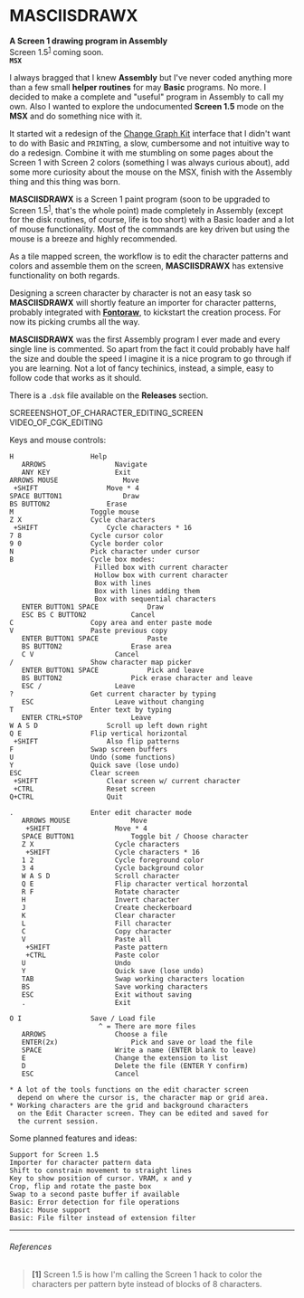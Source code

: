 # MASCIISDRAWX  
**A Screen 1 drawing program in Assembly**  
Screen 1.5<sup>[1](#refs)</sup> coming soon.  
**`MSX`**  
  
I always bragged that I knew **Assembly** but I've never coded anything more than a few small **helper routines** for may **Basic** programs. No more. I decided to make a complete and "useful" program in Assembly to call my own. Also I wanted to explore the undocumented **Screen 1.5** mode on the **MSX** and do something nice with it.  
  
It started wit a redesign of the [Change Graph Kit](temp) interface that I didn't want to do with Basic and `PRINT`ing, a slow, cumbersome and not intuitive way to do a redesign. Combine it with me stumbling on some pages about the Screen 1 with Screen 2 colors (something I was always curious about), add some more curiosity about the mouse on the MSX, finish with the Assembly thing and this thing was born.  
  
**MASCIISDRAWX** is a Screen 1 paint program (soon to be upgraded to Screen 1.5<sup>[1](#refs)</sup>, that's the whole point) made completely in Assembly (except for the disk routines, of course, life is too short) with a Basic loader and a lot of mouse functionality. Most of the commands are key driven but using the mouse is a breeze and highly recommended.  
  
As a tile mapped screen, the workflow is to edit the character patterns and colors and assemble them on the screen, **MASCIISDRAWX** has extensive functionality on both regards.  
  
Designing a screen character by character is not an easy task so  **MASCIISDRAWX** will shortly feature an importer for character patterns, probably integrated with **[Fontoraw](temp)**, to kickstart the creation process. For now its picking crumbs all the way.  
  
**MASCIISDRAWX** was the first Assembly program I ever made and every single line is commented. So apart from the fact it could probably have half the size and double the speed I imagine it is a nice program to go through if you are learning. Not a lot of fancy techinics, instead, a simple, easy to follow code that works as it should.  
  
There is a `.dsk` file available on the **Releases** section.  
  
SCREEENSHOT_OF_CHARACTER_EDITING_SCREEN  
VIDEO_OF_CGK_EDITING  
  
Keys and mouse controls:  
  
	H					Help  
	   ARROWS				  Navigate  
	   ANY KEY				  Exit  
	ARROWS MOUSE				Move  
	 +SHIFT					Move * 4  
	SPACE BUTTON1				Draw  
	BS BUTTON2				Erase  
	M					Toggle mouse  
	Z X					Cycle characters  
	 +SHIFT					Cycle characters * 16  
	7 8					Cycle cursor color  
	9 0					Cycle border color  
	N 					Pick character under cursor  
	B					Cycle box modes:  
						 Filled box with current character  
						 Hollow box with current character  
						 Box with lines  
						 Box with lines adding them  
						 Box with sequential characters  
	   ENTER BUTTON1 SPACE		  	  Draw  
	   ESC BS C BUTTON2		 	  Cancel  
	C					Copy area and enter paste mode  
	V					Paste previous copy  
	   ENTER BUTTON1 SPACE			  Paste  
	   BS BUTTON2				  Erase area  
	   C V					  Cancel  
	/					Show character map picker  
	   ENTER BUTTON1 SPACE			  Pick and leave  
	   BS BUTTON2				  Pick erase character and leave  
	   ESC /				  Leave  
	?					Get current character by typing  
	   ESC					  Leave without changing  
	T					Enter text by typing  
	   ENTER CTRL+STOP			  Leave  
	W A S D					Scroll up left down right  
	Q E					Flip vertical horizontal  
	 +SHIFT					Also flip patterns  
	F					Swap screen buffers  
	U					Undo (some functions)  
	Y					Quick save (lose undo)  
	ESC					Clear screen  
	 +SHIFT					Clear screen w/ current character  
	 +CTRL					Reset screen  
	Q+CTRL					Quit  
  
	.					Enter edit character mode  
	   ARROWS MOUSE				  Move  
	    +SHIFT				  Move * 4  
	   SPACE BUTTON1		   	  Toggle bit / Choose character  
	   Z X					  Cycle characters  
	    +SHIFT				  Cycle characters * 16  
	   1 2					  Cycle foreground color  
	   3 4					  Cycle background color  
	   W A S D				  Scroll character  
	   Q E					  Flip character vertical horzontal  
	   R F					  Rotate character  
	   H					  Invert character  
	   J					  Create checkerboard  
	   K					  Clear character  
	   L					  Fill character  
	   C					  Copy character  
	   V			   		  Paste all  
	    +SHIFT				  Paste pattern  
	    +CTRL				  Paste color  
	   U					  Undo  
	   Y					  Quick save (lose undo)  
	   TAB					  Swap working characters location  
	   BS					  Save working characters  
	   ESC					  Exit without saving  
	   .					  Exit  
  
	O I					Save / Load file  
						  ^ = There are more files  
	   ARROWS				  Choose a file  
	   ENTER(2x)				  Pick and save or load the file  
	   SPACE				  Write a name (ENTER blank to leave)  
	   E					  Change the extension to list  
	   D					  Delete the file (ENTER Y confirm)  
	   ESC					  Cancel  
  
	* A lot of the tools functions on the edit character screen  
	  depend on where the cursor is, the character map or grid area.  
	* Working characters are the grid and background characters  
	  on the Edit Character screen. They can be edited and saved for  
	  the current session.  
  
Some planned features and ideas:  
  
	Support for Screen 1.5  
	Importer for character pattern data  
	Shift to constrain movement to straight lines  
	Key to show position of cursor. VRAM, x and y  
	Crop, flip and rotate the paste box  
	Swap to a second paste buffer if available  
	Basic: Error detection for file operations  
	Basic: Mouse support  
	Basic: File filter instead of extension filter  
  
  
--------  
###### References
>**[1]** Screen 1.5 is how I'm calling the Screen 1 hack to color the characters per pattern byte instead of blocks of 8 characters.  
